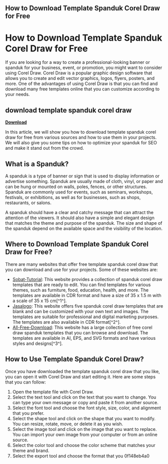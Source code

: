 ## How to Download Template Spanduk Corel Draw for Free

  
# How to Download Template Spanduk Corel Draw for Free
 
If you are looking for a way to create a professional-looking banner or spanduk for your business, event, or promotion, you might want to consider using Corel Draw. Corel Draw is a popular graphic design software that allows you to create and edit vector graphics, logos, flyers, posters, and more. One of the advantages of using Corel Draw is that you can find and download many free templates online that you can customize according to your needs.
 
## download template spanduk corel draw


[**Download**](https://www.google.com/url?q=https%3A%2F%2Fcinurl.com%2F2tKvpq&sa=D&sntz=1&usg=AOvVaw2JyL4Ri_Z5Vvq_5bkCtiQN)

 
In this article, we will show you how to download template spanduk corel draw for free from various sources and how to use them in your projects. We will also give you some tips on how to optimize your spanduk for SEO and make it stand out from the crowd.
 
## What is a Spanduk?
 
A spanduk is a type of banner or sign that is used to display information or advertise something. Spanduk are usually made of cloth, vinyl, or paper and can be hung or mounted on walls, poles, fences, or other structures. Spanduk are commonly used for events, such as seminars, workshops, festivals, or exhibitions, as well as for businesses, such as shops, restaurants, or salons.
 
A spanduk should have a clear and catchy message that can attract the attention of the viewers. It should also have a simple and elegant design that matches the theme and purpose of the spanduk. The size and shape of the spanduk depend on the available space and the visibility of the location.
 
## Where to Download Template Spanduk Corel Draw for Free?
 
There are many websites that offer free template spanduk corel draw that you can download and use for your projects. Some of these websites are:
 
- [Sobat-Tutorial](https://www.sobat-tutorial.com/2021/06/kumpulan-desain-spanduk-corel-draw.html): This website provides a collection of spanduk corel draw templates that are ready to edit. You can find templates for various themes, such as furniture, food, education, health, and more. The templates are available in CDR format and have a size of 35 x 1.5 m with a scale of 35 x 15 cm[^1^].
- [Jasalogo](https://jasalogo.id/free-cdr/5-desain-spanduk-banner-corel-draw-kosong/): This website offers five spanduk corel draw templates that are blank and can be customized with your own text and images. The templates are suitable for professional and digital marketing purposes. The templates are also available in CDR format[^2^].
- [All-Free-Download](https://all-free-download.com/free-vector/free-corel-draw-spanduk-template.html): This website has a large collection of free corel draw spanduk templates that you can browse and download. The templates are available in AI, EPS, and SVG formats and have various styles and designs[^3^].

## How to Use Template Spanduk Corel Draw?
 
Once you have downloaded the template spanduk corel draw that you like, you can open it with Corel Draw and start editing it. Here are some steps that you can follow:

1. Open the template file with Corel Draw.
2. Select the text tool and click on the text that you want to change. You can type your own message or copy and paste it from another source.
3. Select the font tool and choose the font style, size, color, and alignment that you prefer.
4. Select the shape tool and click on the shape that you want to modify. You can resize, rotate, move, or delete it as you wish.
5. Select the image tool and click on the image that you want to replace. You can import your own image from your computer or from an online source.
6. Select the color tool and choose the color scheme that matches your theme and brand.
7. Select the export tool and choose the format that you 0f148eb4a0
